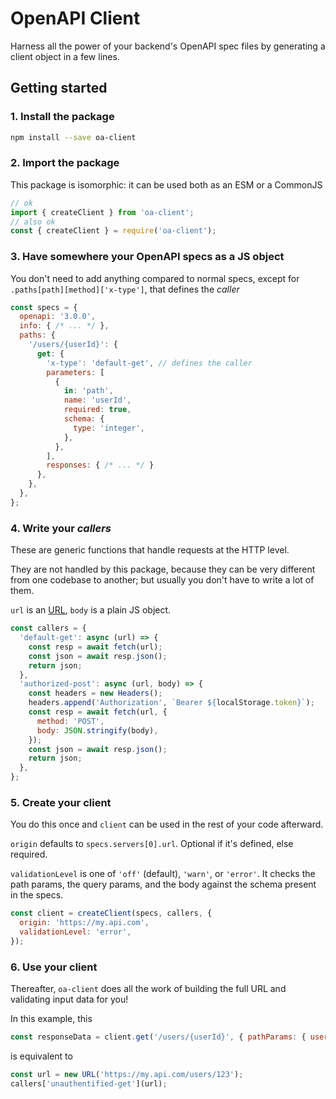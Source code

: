 # OpenAPI Client

Harness all the power of your backend's OpenAPI spec files by generating a client object in a few lines.

## Getting started

### 1. Install the package

```sh
npm install --save oa-client
```

### 2. Import the package

This package is isomorphic: it can be used both as an ESM or a CommonJS

```js
// ok
import { createClient } from 'oa-client';
// also ok
const { createClient } = require('oa-client');
```

### 3. Have somewhere your OpenAPI specs as a JS object

You don't need to add anything compared to normal specs, except for `.paths[path][method]['x-type']`, that defines the *caller*

```js
const specs = {
  openapi: '3.0.0',
  info: { /* ... */ },
  paths: {
    '/users/{userId}': {
      get: {
        'x-type': 'default-get', // defines the caller
        parameters: [
          {
            in: 'path',
            name: 'userId',
            required: true,
            schema: {
              type: 'integer',
            },
          },
        ],
        responses: { /* ... */ }
      },
    },
  },
};
```

### 4. Write your *callers*

These are generic functions that handle requests at the HTTP level.

They are not handled by this package, because they can be very different from one codebase to another; but usually you don't have to write a lot of them.

`url` is an [URL](https://developer.mozilla.org/en-US/docs/Web/API/URL), `body` is a plain JS object.

```js
const callers = {
  'default-get': async (url) => {
    const resp = await fetch(url);
    const json = await resp.json();
    return json;
  },
  'authorized-post': async (url, body) => {
    const headers = new Headers();
    headers.append('Authorization', `Bearer ${localStorage.token}`);
    const resp = await fetch(url, {
      method: 'POST',
      body: JSON.stringify(body),
    });
    const json = await resp.json();
    return json;
  },
};
```

### 5. Create your client

You do this once and `client` can be used in the rest of your code afterward.

`origin` defaults to `specs.servers[0].url`. Optional if it's defined, else required.

`validationLevel` is one of `'off'` (default), `'warn'`, or `'error'`. It checks the path params, the query params, and the body against the schema present in the specs.

```js
const client = createClient(specs, callers, {
  origin: 'https://my.api.com',
  validationLevel: 'error',
});
```

### 6. Use your client

Thereafter, `oa-client` does all the work of building the full URL and validating input data for you!

In this example, this

```js
const responseData = client.get('/users/{userId}', { pathParams: { userId: 123 } })
```

is equivalent to

```js
const url = new URL('https://my.api.com/users/123');
callers['unauthentified-get'](url);
```

